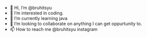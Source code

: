 - 👋 Hi, I’m @bruhitsyu
- 👀 I’m interested in coding.
- 🌱 I’m currently learning java
- 💞️ I’m looking to collaborate on anything I can get oppurtunity to.
- 📫 How to reach me @bruhitsyu instagram

<!---
bruhitsyu/bruhitsyu is a ✨ special ✨ repository because its `README.md` (this file) appears on your GitHub profile.
You can click the Preview link to take a look at your changes.
--->
